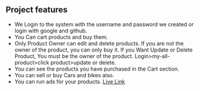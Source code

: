 ##  Project features
- We Login to the system with the username and password we created or login with google and github.
- You Can cart products and buy them.
- Only Product Owner can edit and delete products. If you are not the owner of the product, you can only buy it. If you Want Update or Delete Product, You must be the owner of the product. Login>my-all-product>click product>update or delete.
- You can see the products you have purchased in the Cart section.
- You can sell or buy Cars and bikes also.
- You can run ads for your products.
[Live Link](https://brand-shop-2a869.web.app/)